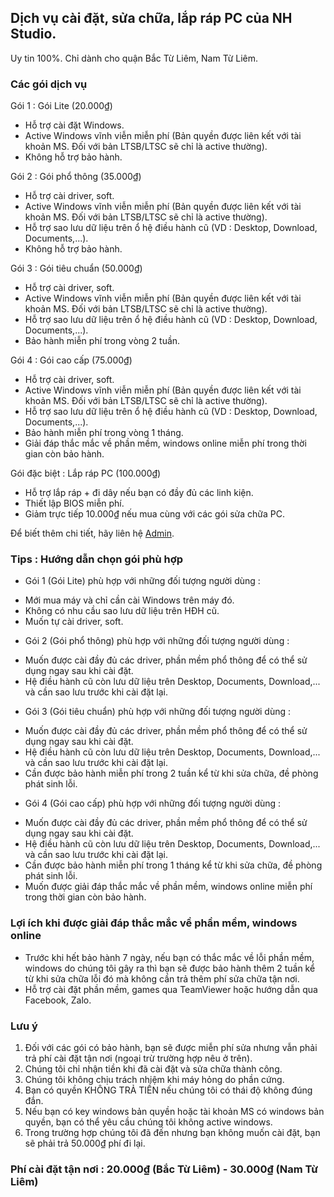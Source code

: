 ## Dịch vụ cài đặt, sửa chữa, lắp ráp PC của NH Studio.

Uy tin 100%. Chỉ dành cho quận Bắc Từ Liêm, Nam Từ Liêm.

### Các gói dịch vụ

Gói 1 : Gói Lite (20.000₫)
- Hỗ trợ cài đặt Windows.
- Active Windows vĩnh viễn miễn phí (Bản quyền được liên kết với tài khoản MS. Đối với bản LTSB/LTSC sẽ chỉ là active thường).
- Không hỗ trợ bảo hành.

Gói 2 : Gói phổ thông (35.000₫)
- Hỗ trợ cài driver, soft.
- Active Windows vĩnh viễn miễn phí (Bản quyền được liên kết với tài khoản MS. Đối với bản LTSB/LTSC sẽ chỉ là active thường).
- Hỗ trợ sao lưu dữ liệu trên ổ hệ điều hành cũ (VD : Desktop, Download, Documents,...).
- Không hỗ trợ bảo hành.

Gói 3 : Gói tiêu chuẩn (50.000₫)
- Hỗ trợ cài driver, soft.
- Active Windows vĩnh viễn miễn phí (Bản quyền được liên kết với tài khoản MS. Đối với bản LTSB/LTSC sẽ chỉ là active thường).
- Hỗ trợ sao lưu dữ liệu trên ổ hệ điều hành cũ (VD : Desktop, Download, Documents,...).
- Bảo hành miễn phí trong vòng 2 tuần.

Gói 4 : Gói cao cấp (75.000₫)
- Hỗ trợ cài driver, soft.
- Active Windows vĩnh viễn miễn phí (Bản quyền được liên kết với tài khoản MS. Đối với bản LTSB/LTSC sẽ chỉ là active thường).
- Hỗ trợ sao lưu dữ liệu trên ổ hệ điều hành cũ (VD : Desktop, Download, Documents,...).
- Bảo hành miễn phí trong vòng 1 tháng.
- Giải đáp thắc mắc về phần mềm, windows online miễn phí trong thời gian còn bảo hành.

Gói đặc biệt : Lắp ráp PC (100.000₫)
- Hỗ trợ lắp ráp + đi dây nếu bạn có đầy đủ các linh kiện.
- Thiết lập BIOS miễn phí.
- Giảm trực tiếp 10.000₫ nếu mua cùng với các gói sửa chữa PC.

Để biết thêm chi tiết, hãy liên hệ [Admin](https://facebook.com/BlakeCoDon).

### Tips : Hướng dẫn chọn gói phù hợp

- Gói 1 (Gói Lite) phù hợp với những đối tượng người dùng :
+ Mới mua máy và chỉ cần cài Windows trên máy đó.
+ Không có nhu cầu sao lưu dữ liệu trên HĐH cũ. 
+ Muốn tự cài driver, soft.
- Gói 2 (Gói phổ thông) phù hợp với những đối tượng người dùng :
+ Muốn được cài đầy đủ các driver, phần mềm phổ thông để có thể sử dụng ngay sau khi cài đặt.
+ Hệ điều hành cũ còn lưu dữ liệu trên Desktop, Documents, Download,... và cần sao lưu trước khi cài đặt lại.
- Gói 3 (Gói tiêu chuẩn) phù hợp với những đối tượng người dùng :
+ Muốn được cài đầy đủ các driver, phần mềm phổ thông để có thể sử dụng ngay sau khi cài đặt.
+ Hệ điều hành cũ còn lưu dữ liệu trên Desktop, Documents, Download,... và cần sao lưu trước khi cài đặt lại.
+ Cần được bảo hành miễn phí trong 2 tuần kể từ khi sửa chữa, đề phòng phát sinh lỗi.
- Gói 4 (Gói cao cấp) phù hợp với những đối tượng người dùng :
+ Muốn được cài đầy đủ các driver, phần mềm phổ thông để có thể sử dụng ngay sau khi cài đặt.
+ Hệ điều hành cũ còn lưu dữ liệu trên Desktop, Documents, Download,... và cần sao lưu trước khi cài đặt lại.
+ Cần được bảo hành miễn phí trong 1 tháng kể từ khi sửa chữa, đề phòng phát sinh lỗi.
+ Muốn được giải đáp thắc mắc về phần mềm, windows online miễn phí trong thời gian còn bảo hành.

### Lợi ích khi được giải đáp thắc mắc về phần mềm, windows online

- Trước khi hết bảo hành 7 ngày, nếu bạn có thắc mắc về lỗi phần mềm, windows do chúng tôi gây ra thì bạn sẽ được bảo hành thêm 2 tuần kể từ khi sửa chữa lỗi đó mà không cần trả thêm phí sửa chữa tận nơi.
- Hỗ trợ cài đặt phần mềm, games qua TeamViewer hoặc hướng dẫn qua Facebook, Zalo.

### Lưu ý

1. Đối với các gói có bảo hành, bạn sẽ được miễn phí sửa nhưng vẫn phải trả phí cài đặt tận nơi (ngoại trừ trường hợp nêu ở trên). 
2. Chúng tôi chỉ nhận tiền khi đã cài đặt và sửa chữa thành công.
3. Chúng tôi không chịu trách nhiệm khi máy hỏng do phần cứng.
4. Bạn có quyền KHÔNG TRẢ TIỀN nếu chúng tôi có thái độ không đúng đắn.
5. Nếu bạn có key windows bản quyền hoặc tài khoản MS có windows bản quyền, bạn có thể yêu cầu chúng tôi không active windows.
6. Trong trường hợp chúng tôi đã đến nhưng bạn không muốn cài đặt, bạn sẽ phải trả 50.000₫ phí đi lại.

### Phí cài đặt tận nơi : 20.000₫ (Bắc Từ Liêm) - 30.000₫ (Nam Từ Liêm)
